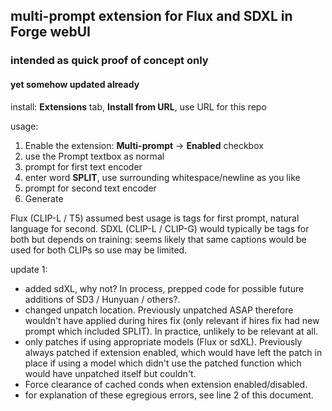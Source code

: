 ## multi-prompt extension for Flux and SDXL in Forge webUI ##
### intended as quick proof of concept only ###
#### yet somehow updated already ####

install:
**Extensions** tab, **Install from URL**, use URL for this repo

usage:
1. Enable the extension: **Multi-prompt** -> **Enabled** checkbox
2. use the Prompt textbox as normal
3. prompt for first text encoder
4. enter word **SPLIT**, use surrounding whitespace/newline as you like
5. prompt for second text encoder
6. Generate

Flux (CLIP-L / T5) assumed best usage is tags for first prompt, natural language for second.
SDXL (CLIP-L / CLIP-G) would typically be tags for both but depends on training: seems likely that same captions would be used for both CLIPs so use may be limited.

update 1:
* added sdXL, why not? In process, prepped code for possible future additions of SD3 / Hunyuan / others?.
* changed unpatch location. Previously unpatched ASAP therefore wouldn't have applied during hires fix (only relevant if hires fix had new prompt which included SPLIT). In practice, unlikely to be relevant at all.
* only patches if using appropriate models (Flux or sdXL). Previously always patched if extension enabled, which would have left the patch in place if using a model which didn't use the patched function which would have unpatched itself but couldn't.
* Force clearance of cached conds when extension enabled/disabled.
* for explanation of these egregious errors, see line 2 of this document.
